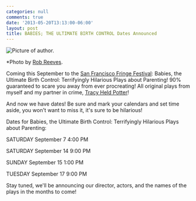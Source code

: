 ```yaml
---
categories: null
comments: true
date: '2013-05-20T13:13:00-06:00'
layout: post
title: BABIES; THE ULTIMATE BIRTH CONTROL Dates Announced
---
```


![Picture of author.](/images/motherpain1.jpeg)

*Photo by [Rob Reeves](http://www.suckypictures.com/r).

Coming this September to the [San Francisco Fringe Festival](http://www.sffringe.org/wordpress/): Babies, the Ultimate Birth Control: Terrifyingly Hilarious Plays about Parenting! 90% guaranteed to scare you away from ever procreating! All original plays from myself and my partner in crime, [Tracy Held Potter](https://www.facebook.com/TracyHeldPotter?fref=ts)!

And now we have dates! Be sure and mark your calendars and set time aside, you won't want to miss it, it's sure to be hilarious!

Dates for Babies, the Ultimate Birth Control: Terrifyingly Hilarious Plays about Parenting:

SATURDAY September 7 4:00 PM

SATURDAY September 14 9:00 PM 

SUNDAY September 15 1:00 PM

TUESDAY September 17 9:00 PM

Stay tuned, we'll be announcing our director, actors, and the names of the plays in the months to come!